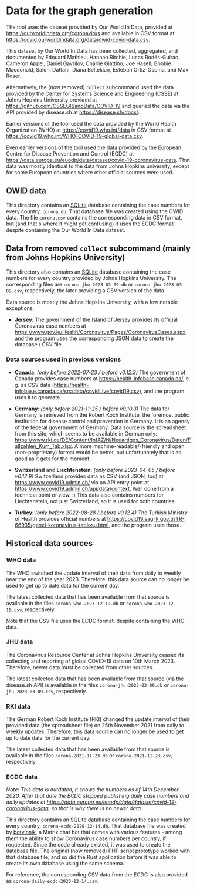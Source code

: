 # Data for the graph generation

The tool uses the dataset provided by Our World In Data, provided at
<https://ourworldindata.org/coronavirus> and available in CSV format at
<https://covid.ourworldindata.org/data/owid-covid-data.csv>.

This dataset by Our World In Data has been collected, aggregated, and documented
by Edouard Mathieu, Hannah Ritchie, Lucas Rodés-Guirao, Cameron Appel, Daniel
Gavrilov, Charlie Giattino, Joe Hasell, Bobbie Macdonald, Saloni Dattani, Diana
Beltekian, Esteban Ortiz-Ospina, and Max Roser.

Alternatively, the (now removed) `collect` subcommand used the data provided by
the Center for Systems Science and Engineering (CSSE) at Johns Hopkins
University provided at <https://github.com/CSSEGISandData/COVID-19> and queried
the data via the API provided by disease.sh at <https://disease.sh/docs/>.

Earlier versions of the tool used the data provided by the World Health
Organization (WHO) at <https://covid19.who.int/data> in CSV format at
<https://covid19.who.int/WHO-COVID-19-global-data.csv>.

Even earlier versions of the tool used the data provided by the European Centre
for Disease Prevention and Control (ECDC) at
<https://data.europa.eu/euodp/data/dataset/covid-19-coronavirus-data>.
That data was mostly identical to the data from Johns Hopkins university, except
for some European countries where other official sources were used.

## OWID data

This directory contains an [SQLite](https://www.sqlite.org/) database containing
the case numbers for every country, `corona.db`. That database file was created
using the OWID data. The file `corona.csv` contains the corresponding data in
CSV format, but (and that's where it might get confusing) it uses the ECDC
format despite containing the Our World In Data dataset.

## Data from removed `collect` subcommand (mainly from Johns Hopkins University)

This directory also contains an [SQLite](https://www.sqlite.org/) database
containing the case numbers for every country provided by Johns Hopkins
University. The corresponding files are `corona-jhu-2023-03-09.db` or
`corona-jhu-2023-03-09.csv`, respectively, the later providing a CSV version
of the data.

Data source is mostly the Johns Hopkins University, with a few notable
exceptions:

* **Jersey**: The government of the Island of Jersey provides its official
  Coronavirus case numbers at
  <https://www.gov.je/Health/Coronavirus/Pages/CoronavirusCases.aspx>, and the
  program uses the corresponding JSON data to create the database / CSV file.

### Data sources used in previous versions

* **Canada**: _(only before 2022-07-23 / before v0.12.3)_
  The government of Canada provides case numbers at
  <https://health-infobase.canada.ca/>, e. g. as CSV data
  (<https://health-infobase.canada.ca/src/data/covidLive/covid19.csv>), and the
  program uses it to generate.

* **Germany**: _(only before 2021-11-25 / before v0.10.3)_
  The data for Germany is retrieved from the Robert Koch Institute,
  the foremost public institution for disease control and prevention in Germany.
  It is an agency of the federal government of Germany. Data source is the
  spreadsheet from this site, which seems to be available in German only:
  <https://www.rki.de/DE/Content/InfAZ/N/Neuartiges_Coronavirus/Daten/Fallzahlen_Kum_Tab.xlsx>.
  A more machine-readable/-friendly and open (non-proprietary) format would be
  better, but unfortunately that is as good as it gets for the moment.

* **Switzerland** and **Liechtenstein**: _(only before 2023-04-05 / before v0.12.9)_
  Switzerland provides data as CSV (and JSON, too) at
  <https://www.covid19.admin.ch/> via an API entry point at
  <https://www.covid19.admin.ch/api/data/context>. Well done from a technical
  point of view. :) This data also contains numbers for Liechtenstein, not just
  Switzerland, so it is used for both countries.

* **Turkey**: _(only before 2022-08-28 / before v0.12.4)_
  The Turkish Ministry of Health provides official numbers at
  <https://covid19.saglik.gov.tr/TR-66935/genel-koronavirus-tablosu.html>, and
  the program uses those.

## Historical data sources

### WHO data

The WHO switched the update interval of their data from daily to weekly near the
end of the year 2023. Therefore, this data source can no longer be used to get
up to date data for the current day.

The latest collected data that has been available from that source is available
in the files `corona-who-2023-12-19.db` or `corona-who-2023-12-19.csv`,
respectively.

Note that the CSV file uses the ECDC format, despite containing the WHO data.

### JHU data

The Coronavirus Resource Center at Johns Hopkins University ceased its
collecting and reporting of global COVID-19 data on 10th March 2023. Therefore,
newer data must be collected from other sources.

The latest collected data that has been available from that source (via the
disease.sh API) is available in the files `corona-jhu-2023-03-09.db` or
`corona-jhu-2023-03-09.csv`, respectively.

### RKI data

The German Robert Koch Institute (RKI) changed the update interval of their
provided data (the spreadsheet file) on 25th November 2021 from daily to weekly
updates. Therefore, this data source can no longer be used to get up to date
data for the current day.

The latest collected data that has been available from that source is available
in the files `corona-2021-11-23.db` or `corona-2021-11-23.csv`, respectively.

### ECDC data

_Note: This data is outdated, it shows the numbers as of 14th December 2020.
After that date the ECDC stopped publishing daily case numbers and daily updates
at <https://data.europa.eu/euodp/data/dataset/covid-19-coronavirus-data>, so
that is why there is no newer data._

This directory contains an [SQLite](https://www.sqlite.org/) database containing
the case numbers for every country, `corona-ecdc-2020-12-14.db`. That database
file was created by [botvinnik](https://gitlab.com/striezel/botvinnik/), a
Matrix chat bot that comes with various features - among them the ability to
show Coronavirus case numbers per country, if requested. Since the code already
existed, it was used to create the database file. The original (now removed) PHP
script prototype worked with that database file, and so did the Rust application
before it was able to create its own database using the same schema.

For reference, the corresponding CSV data from the ECDC is also provided as
`corona-daily-ecdc-2020-12-14.csv`.
